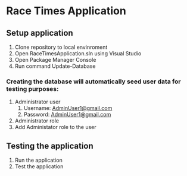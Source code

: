 # Race Times Application

## Setup application
1. Clone repository to local envinroment
2. Open RaceTimesApplication.sln using Visual Studio
3. Open Package Manager Console
4. Run command Update-Database

### Creating the database will automatically seed user data for testing purposes:
1. Administrator user
    1. Username: AdminUser1@gmail.com
    2. Password: AdminUser1@gmail.com
2. Administrator role
3. Add Administator role to the user

## Testing the application
1. Run the application
2. Test the application